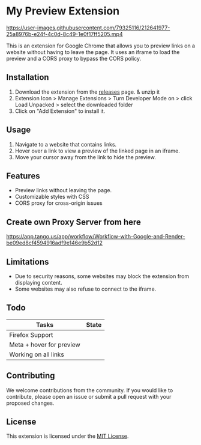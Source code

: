 # My Preview Extension

https://user-images.githubusercontent.com/79325116/212641977-25a8976b-e24f-4c0d-8c49-1e0f17ff5205.mp4

This is an extension for Google Chrome that allows you to preview links on a website without having to leave the page. It uses an iframe to load the preview and a CORS proxy to bypass the CORS policy.

## Installation

1. Download the extension from the [releases](https://github.com/ipriyam26/preview/releases) page. & unzip it
2. Extension Icon > Manage Extensions > Turn Developer Mode on > click Load Unpacked > select the downloaded folder
3. Click on "Add Extension" to install it.

## Usage

1. Navigate to a website that contains links.
2. Hover over a link to view a preview of the linked page in an iframe.
3. Move your cursor away from the link to hide the preview.

## Features

- Preview links without leaving the page.
- Customizable styles with CSS
- CORS proxy for cross-origin issues

## Create own Proxy Server from here

https://app.tango.us/app/workflow/Workflow-with-Google-and-Render-be09ed8cf4594916adf9e146e9b52d12

## Limitations

- Due to security reasons, some websites may block the extension from displaying content.
- Some websites may also refuse to connect to the iframe.

## Todo

| Tasks                    | State |
| ------------------------ | ----- |
| Firefox Support          |       |
| Meta + hover for preview |       |
| Working on all links     |       |

## Contributing

We welcome contributions from the community. If you would like to contribute, please open an issue or submit a pull request with your proposed changes.

## License

This extension is licensed under the [MIT License](LICENSE).
